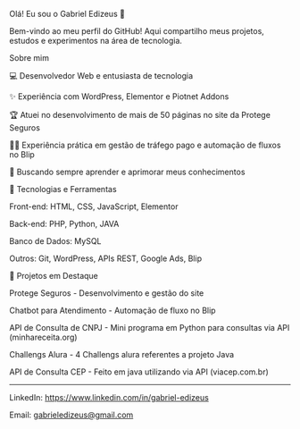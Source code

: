 Olá! Eu sou o Gabriel Edizeus 👋

Bem-vindo ao meu perfil do GitHub! Aqui compartilho meus projetos, estudos e experimentos na área de tecnologia.

Sobre mim


💻 Desenvolvedor Web e entusiasta de tecnologia

✨ Experiência com WordPress, Elementor e Piotnet Addons

🏆 Atuei no desenvolvimento de mais de 50 páginas no site da Protege Seguros

👨‍💻 Experiência prática em gestão de tráfego pago e automação de fluxos no Blip

💪 Buscando sempre aprender e aprimorar meus conhecimentos

🌟 Tecnologias e Ferramentas

Front-end: HTML, CSS, JavaScript, Elementor

Back-end: PHP, Python, JAVA

Banco de Dados: MySQL

Outros: Git, WordPress, APIs REST, Google Ads, Blip

🌟 Projetos em Destaque

Protege Seguros - Desenvolvimento e gestão do site

Chatbot para Atendimento - Automação de fluxo no Blip

API de Consulta de CNPJ - Mini programa em Python para consultas via API (minhareceita.org)

Challengs Alura - 4 Challengs alura referentes a projeto Java

API de Consulta CEP - Feito em java utilizando via API (viacep.com.br)

-------------------------------------------------------------------------------------

LinkedIn: https://www.linkedin.com/in/gabriel-edizeus

Email: gabrieledizeus@gmail.com
